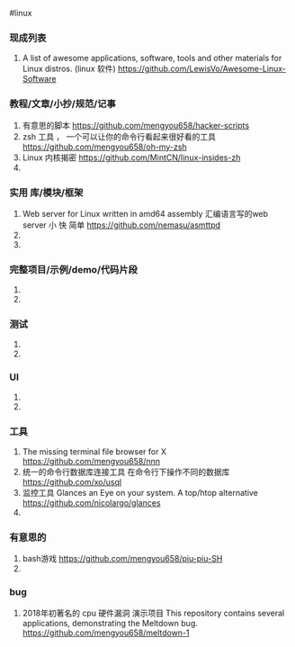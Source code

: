 
#linux


### 现成列表
1.  A list of awesome applications, software, tools and other materials for Linux distros. (linux 软件)
https://github.com/LewisVo/Awesome-Linux-Software

### 教程/文章/小抄/规范/记事
1. 有意思的脚本
https://github.com/mengyou658/hacker-scripts
1. zsh 工具 ， 一个可以让你的命令行看起来很好看的工具
https://github.com/mengyou658/oh-my-zsh
1.  Linux 内核揭密
https://github.com/MintCN/linux-insides-zh
1. 

### 实用 库/模块/框架
1. Web server for Linux written in amd64 assembly 汇编语言写的web server  小 快 简单
https://github.com/nemasu/asmttpd
1. 
1. 

### 完整项目/示例/demo/代码片段
1. 
1. 

### 测试
1. 
1. 

### UI
1. 
1. 

### 工具
1. The missing terminal file browser for X 
https://github.com/mengyou658/nnn
1. 统一的命令行数据库连接工具 在命令行下操作不同的数据库
https://github.com/xo/usql
1. 监控工具 Glances an Eye on your system. A top/htop alternative
https://github.com/nicolargo/glances
1. 

### 有意思的
1. bash游戏
https://github.com/mengyou658/piu-piu-SH
1. 


### bug
1.  2018年初著名的 cpu 硬件漏洞 演示项目 This repository contains several applications, demonstrating the Meltdown bug. 
https://github.com/mengyou658/meltdown-1
